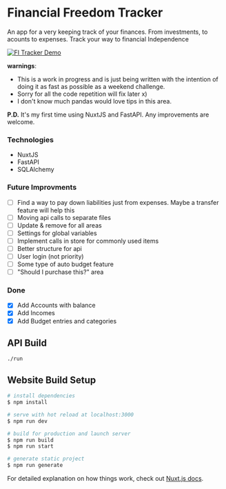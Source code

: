 # Financial Freedom Tracker
An app for a very keeping track of your finances. From investments, to acounts to expenses. Track your way to financial Independence

[![FI Tracker Demo](https://i.imgur.com/OL87LBM.png)](https://youtu.be/QxpgIOthmqE "FI Tracker Demo")

**warnings**:
- This is a work in progress and is just being written with the intention of doing it as fast as possible as a weekend challenge. 
- Sorry for all the code repetition will fix later x)
- I don't know much pandas would love tips in this area.  

**P.D.** It's my first time using NuxtJS and FastAPI. Any improvements are welcome.
### Technologies
- NuxtJS
- FastAPI
- SQLAlchemy

### Future Improvments 
- [ ] Find a way to pay down liabilities just from expenses. Maybe a transfer feature will help this
- [ ]  Moving api calls to separate files
- [ ] Update & remove for all areas 
- [ ] Settings for global variables
- [ ]  Implement calls in store for commonly used items
- [ ]  Better structure for api
- [ ]  User login (not priority)
- [ ]  Some type of auto budget feature
- [ ] "Should I purchase this?" area

### Done 
- [x] Add Accounts with balance
- [x] Add Incomes
- [x] Add Budget entries and categories

## API Build 
```
./run
```
## Website Build Setup

```bash
# install dependencies
$ npm install

# serve with hot reload at localhost:3000
$ npm run dev

# build for production and launch server
$ npm run build
$ npm run start

# generate static project
$ npm run generate
```

For detailed explanation on how things work, check out [Nuxt.js docs](https://nuxtjs.org).
